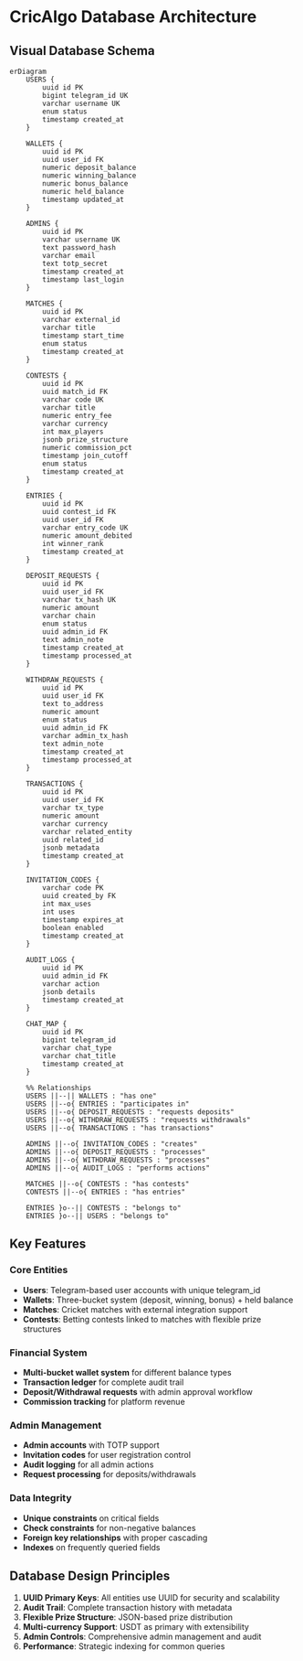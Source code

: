 # CricAlgo Database Architecture

## Visual Database Schema

```mermaid
erDiagram
    USERS {
        uuid id PK
        bigint telegram_id UK
        varchar username UK
        enum status
        timestamp created_at
    }
    
    WALLETS {
        uuid id PK
        uuid user_id FK
        numeric deposit_balance
        numeric winning_balance
        numeric bonus_balance
        numeric held_balance
        timestamp updated_at
    }
    
    ADMINS {
        uuid id PK
        varchar username UK
        text password_hash
        varchar email
        text totp_secret
        timestamp created_at
        timestamp last_login
    }
    
    MATCHES {
        uuid id PK
        varchar external_id
        varchar title
        timestamp start_time
        enum status
        timestamp created_at
    }
    
    CONTESTS {
        uuid id PK
        uuid match_id FK
        varchar code UK
        varchar title
        numeric entry_fee
        varchar currency
        int max_players
        jsonb prize_structure
        numeric commission_pct
        timestamp join_cutoff
        enum status
        timestamp created_at
    }
    
    ENTRIES {
        uuid id PK
        uuid contest_id FK
        uuid user_id FK
        varchar entry_code UK
        numeric amount_debited
        int winner_rank
        timestamp created_at
    }
    
    DEPOSIT_REQUESTS {
        uuid id PK
        uuid user_id FK
        varchar tx_hash UK
        numeric amount
        varchar chain
        enum status
        uuid admin_id FK
        text admin_note
        timestamp created_at
        timestamp processed_at
    }
    
    WITHDRAW_REQUESTS {
        uuid id PK
        uuid user_id FK
        text to_address
        numeric amount
        enum status
        uuid admin_id FK
        varchar admin_tx_hash
        text admin_note
        timestamp created_at
        timestamp processed_at
    }
    
    TRANSACTIONS {
        uuid id PK
        uuid user_id FK
        varchar tx_type
        numeric amount
        varchar currency
        varchar related_entity
        uuid related_id
        jsonb metadata
        timestamp created_at
    }
    
    INVITATION_CODES {
        varchar code PK
        uuid created_by FK
        int max_uses
        int uses
        timestamp expires_at
        boolean enabled
        timestamp created_at
    }
    
    AUDIT_LOGS {
        uuid id PK
        uuid admin_id FK
        varchar action
        jsonb details
        timestamp created_at
    }
    
    CHAT_MAP {
        uuid id PK
        bigint telegram_id
        varchar chat_type
        varchar chat_title
        timestamp created_at
    }

    %% Relationships
    USERS ||--|| WALLETS : "has one"
    USERS ||--o{ ENTRIES : "participates in"
    USERS ||--o{ DEPOSIT_REQUESTS : "requests deposits"
    USERS ||--o{ WITHDRAW_REQUESTS : "requests withdrawals"
    USERS ||--o{ TRANSACTIONS : "has transactions"
    
    ADMINS ||--o{ INVITATION_CODES : "creates"
    ADMINS ||--o{ DEPOSIT_REQUESTS : "processes"
    ADMINS ||--o{ WITHDRAW_REQUESTS : "processes"
    ADMINS ||--o{ AUDIT_LOGS : "performs actions"
    
    MATCHES ||--o{ CONTESTS : "has contests"
    CONTESTS ||--o{ ENTRIES : "has entries"
    
    ENTRIES }o--|| CONTESTS : "belongs to"
    ENTRIES }o--|| USERS : "belongs to"
```

## Key Features

### Core Entities
- **Users**: Telegram-based user accounts with unique telegram_id
- **Wallets**: Three-bucket system (deposit, winning, bonus) + held balance
- **Matches**: Cricket matches with external integration support
- **Contests**: Betting contests linked to matches with flexible prize structures

### Financial System
- **Multi-bucket wallet system** for different balance types
- **Transaction ledger** for complete audit trail
- **Deposit/Withdrawal requests** with admin approval workflow
- **Commission tracking** for platform revenue

### Admin Management
- **Admin accounts** with TOTP support
- **Invitation codes** for user registration control
- **Audit logging** for all admin actions
- **Request processing** for deposits/withdrawals

### Data Integrity
- **Unique constraints** on critical fields
- **Check constraints** for non-negative balances
- **Foreign key relationships** with proper cascading
- **Indexes** on frequently queried fields

## Database Design Principles

1. **UUID Primary Keys**: All entities use UUID for security and scalability
2. **Audit Trail**: Complete transaction history with metadata
3. **Flexible Prize Structure**: JSON-based prize distribution
4. **Multi-currency Support**: USDT as primary with extensibility
5. **Admin Controls**: Comprehensive admin management and audit
6. **Performance**: Strategic indexing for common queries
